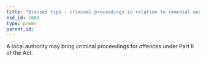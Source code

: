 ```yaml
---
title: "Disused tips - criminal proceedings in relation to remedial works"
esd_id: 1603
type: power
parent_id:  
---
```


A local authority may bring criminal proceedings for offences under Part II of the Act.

